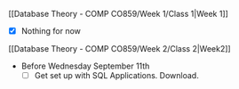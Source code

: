 [[Database Theory - COMP CO859/Week 1/Class 1|Week 1]]

- [x] Nothing for now

[[Database Theory - COMP CO859/Week 2/Class 2|Week2]]
- Before Wednesday September 11th
	- [ ] Get set up with SQL Applications. Download.
